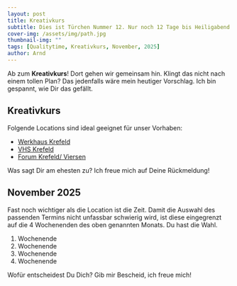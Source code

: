 ```yaml
---
layout: post
title: Kreativkurs
subtitle: Dies ist Türchen Nummer 12. Nur noch 12 Tage bis Heiligabend! Halbzeit!
cover-img: /assets/img/path.jpg
thumbnail-img: ""
tags: [Qualitytime, Kreativkurs, November, 2025]
author: Arnd
---
```


Ab zum **Kreativkurs**! Dort gehen wir gemeinsam hin. Klingt das nicht nach einem tollen Plan? Das jedenfalls wäre mein heutiger Vorschlag. Ich bin gespannt, wie Dir das gefällt.

## Kreativkurs

Folgende Locations sind ideal geeignet für unser Vorhaben: 
* [Werkhaus Krefeld](https://werkhaus-krefeld.de/category/wbw/kunst-kultur-kommunikation/)
* [VHS Krefeld](https://www.vhsprogramm.krefeld.de/programm/kultur-kreativitaet#inhalt)
* [Forum Krefeld/ Viersen](https://www.forum-krefeld-viersen.de/kategorie/kreativitaet-kochen/kreativitaet/)

Was sagt Dir am ehesten zu? Ich freue mich auf Deine Rückmeldung!

## November 2025

Fast noch wichtiger als die Location ist die Zeit. Damit die Auswahl des passenden Termins nicht unfassbar schwierig wird, ist diese eingegrenzt auf die 4 Wochenenden des oben genannten Monats. Du hast die Wahl. 

1. Wochenende 
2. Wochenende
3. Wochenende
4. Wochenende

Wofür entscheidest Du Dich? Gib mir Bescheid, ich freue mich!